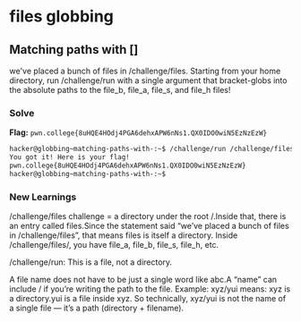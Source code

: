 # files globbing

## Matching paths with []
we've placed a bunch of files in /challenge/files. Starting from your home directory, run /challenge/run with a single argument that bracket-globs into the absolute paths to the file_b, file_a, file_s, and file_h files!

### Solve
**Flag:** `pwn.college{8uHQE4HOdj4PGA6dehxAPW6nNs1.QX0IDO0wiN5EzNzEzW}`

```bash
hacker@globbing~matching-paths-with-:~$ /challenge/run /challenge/files/file_[bash]
You got it! Here is your flag!
pwn.college{8uHQE4HOdj4PGA6dehxAPW6nNs1.QX0IDO0wiN5EzNzEzW}
hacker@globbing~matching-paths-with-:~$ 
```

### New Learnings
/challenge/files
challenge = a directory under the root /.Inside that, there is an entry called files.Since the statement said “we’ve placed a bunch of files in /challenge/files”, that means files is itself a directory.
Inside /challenge/files/, you have file_a, file_b, file_s, file_h, etc.

/challenge/run: This is a file, not a directory.

A file name does not have to be just a single word like abc.A “name” can include / if you’re writing the path to the file.
Example: xyz/yui means:
xyz is a directory.yui is a file inside xyz.
So technically, xyz/yui is not the name of a single file — it’s a path (directory + filename).
